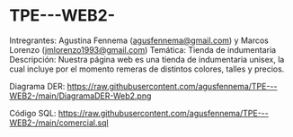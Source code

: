 # TPE---WEB2-
Intregrantes: Agustina Fennema (agusfennema@gmail.com) y Marcos Lorenzo (jmlorenzo1993@gmail.com)
Temática: Tienda de indumentaria
Descripción: Nuestra página web es una tienda de indumentaria unisex, la cual incluye por el momento remeras de distintos colores, talles y precios.

Diagrama DER: https://raw.githubusercontent.com/agusfennema/TPE---WEB2-/main/DiagramaDER-Web2.png

Código SQL: https://raw.githubusercontent.com/agusfennema/TPE---WEB2-/main/comercial.sql
